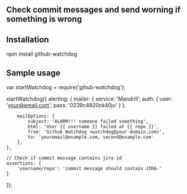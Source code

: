## Check commit messages and send worning if something is wrong

## Installation

npm install github-watchdog

## Sample usage

var startWatchdog = require('gihub-watchdog');

startWatchdog({
	alerting: {
		mailer: {
			service: 'Mandrill',
			auth: {
				user: 'your@email.com',
				pass: '0239c4920ck40jv'
			}
		},

		mailOptions: {
			subject: 'ALARM!!! someone failed something',
			html: 'User {{ username }} failed at {{ repo }}',
			from: 'Github Watchdog <watchdog@your-domain.com>',
			to: 'youremail@example.com, second@example.com'
		},
	},

	// Check if commit message contains jira id
	assertions: {
		'username/repo': 'commit message should contain JIRA-'
	}
});
